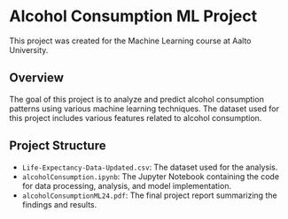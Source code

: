 # Alcohol Consumption ML Project

This project was created for the Machine Learning course at Aalto University.

## Overview

The goal of this project is to analyze and predict alcohol consumption patterns using various machine learning techniques. The dataset used for this project includes various features related to alcohol consumption.

## Project Structure

- `Life-Expectancy-Data-Updated.csv`: The dataset used for the analysis.
- `alcoholConsumption.ipynb`: The Jupyter Notebook containing the code for data processing, analysis, and model implementation.
- `alcoholConsumptionML24.pdf`: The final project report summarizing the findings and results.

